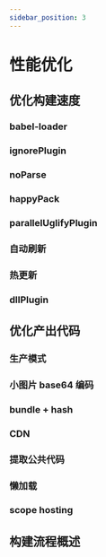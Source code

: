 ```yaml
---
sidebar_position: 3
---
```


# 性能优化
## 优化构建速度
### babel-loader
### ignorePlugin
### noParse
### happyPack
### parallelUglifyPlugin
### 自动刷新
### 热更新
### dllPlugin
## 优化产出代码
### 生产模式
### 小图片 base64 编码
### bundle + hash
### CDN
### 提取公共代码
### 懒加载
### scope hosting
## 构建流程概述

